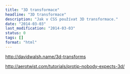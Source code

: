 ```yaml
---
title: "3D transformace"
headline: "3D transformace"
description: "Jak v CSS používat 3D transformace."
date: "2014-03-03"
last_modification: "2014-03-03"
status: 0
tags: []
format: "html"
---
```


http://davidwalsh.name/3d-transforms

http://aerotwist.com/tutorials/protip-nobody-expects-3d/
